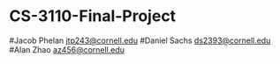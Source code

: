 # CS-3110-Final-Project
#Jacob Phelan jtp243@cornell.edu
#Daniel Sachs ds2393@cornell.edu
#Alan Zhao az456@cornell.edu
